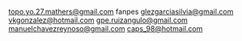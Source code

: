 topo.yo.27.mathers@gmail.com
fanpes
glezgarciasilvia@gmail.com
vkgonzalez@hotmail.com
gpe.ruizangulo@gmail.com
manuelchavezreynoso@gmail.com
caps_98@hotmail.com